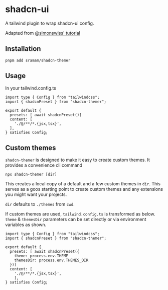 # shadcn-ui

A tailwind plugin to wrap shadcn-ui config.

Adapted from [@simonswiss' tutorial](https://www.youtube.com/watch?v=QJlTWj30krw)

## Installation

```
pnpm add sramam/shadcn-themer
```

## Usage

In your tailwind.config.ts

```
import type { Config } from "tailwindcss";
import { shadcnPreset } from "shadcn-themer";

export default {
  presets: [ await shadcnPreset()]
  content: [
    './@/**/*.{jsx,tsx}',
  ],
} satisfies Config;

```

## Custom themes
`shadcn-themer` is designed to make it easy to create custom themes.
It provides a convenience cli command

```
npx shadcn-themer [dir]
```

This creates a local copy of a default and a few custom themes in `dir`. This serves as a goos starting point to create custom
themes and any extensions you might want your projects.

`dir` defaults to `./themes` from `cwd`.

If custom themes are used, `tailwind.config.ts` is transformed as below. `theme` & `themesDir` parameters can be set directly or via environment variables as shown.

```
import type { Config } from "tailwindcss";
import { shadcnPreset } from "shadcn-themer";

export default {
  presets: [ await shadcnPreset({
    theme: process.env.THEME
    themesDir: process.env.THEMES_DIR
  })]
  content: [
    './@/**/*.{jsx,tsx}',
	],
} satisfies Config;
```
